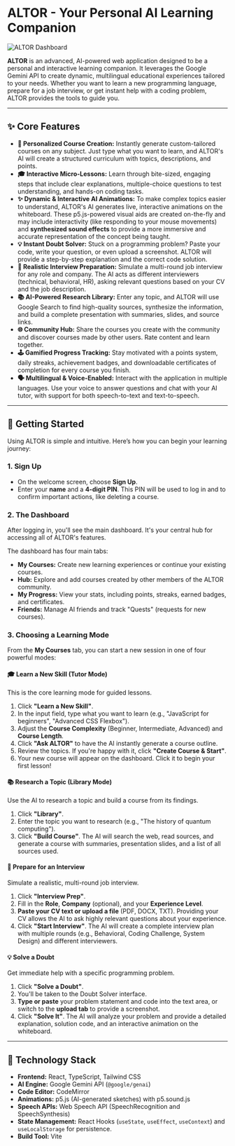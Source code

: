 # ALTOR - Your Personal AI Learning Companion

![ALTOR Dashboard](https://i.imgur.com/example-screenshot.png) <!-- It's a good practice to add a real screenshot here -->

**ALTOR** is an advanced, AI-powered web application designed to be a personal and interactive learning companion. It leverages the Google Gemini API to create dynamic, multilingual educational experiences tailored to your needs. Whether you want to learn a new programming language, prepare for a job interview, or get instant help with a coding problem, ALTOR provides the tools to guide you.

---

## ✨ Core Features

-   **🤖 Personalized Course Creation:** Instantly generate custom-tailored courses on any subject. Just type what you want to learn, and ALTOR's AI will create a structured curriculum with topics, descriptions, and points.
-   **🎓 Interactive Micro-Lessons:** Learn through bite-sized, engaging steps that include clear explanations, multiple-choice questions to test understanding, and hands-on coding tasks.
-   **✨ Dynamic & Interactive AI Animations:** To make complex topics easier to understand, ALTOR's AI generates live, interactive animations on the whiteboard. These p5.js-powered visual aids are created on-the-fly and may include interactivity (like responding to your mouse movements) and **synthesized sound effects** to provide a more immersive and accurate representation of the concept being taught.
-   **💡 Instant Doubt Solver:** Stuck on a programming problem? Paste your code, write your question, or even upload a screenshot. ALTOR will provide a step-by-step explanation and the correct code solution.
-   **👔 Realistic Interview Preparation:** Simulate a multi-round job interview for any role and company. The AI acts as different interviewers (technical, behavioral, HR), asking relevant questions based on your CV and the job description.
-   **📚 AI-Powered Research Library:** Enter any topic, and ALTOR will use Google Search to find high-quality sources, synthesize the information, and build a complete presentation with summaries, slides, and source links.
-   **🌐 Community Hub:** Share the courses you create with the community and discover courses made by other users. Rate content and learn together.
-   **🕹️ Gamified Progress Tracking:** Stay motivated with a points system, daily streaks, achievement badges, and downloadable certificates of completion for every course you finish.
-   **🗣️ Multilingual & Voice-Enabled:** Interact with the application in multiple languages. Use your voice to answer questions and chat with your AI tutor, with support for both speech-to-text and text-to-speech.

---

## 🚀 Getting Started

Using ALTOR is simple and intuitive. Here’s how you can begin your learning journey:

### 1. Sign Up
-   On the welcome screen, choose **Sign Up**.
-   Enter your **name** and a **4-digit PIN**. This PIN will be used to log in and to confirm important actions, like deleting a course.

### 2. The Dashboard
After logging in, you'll see the main dashboard. It's your central hub for accessing all of ALTOR's features.

The dashboard has four main tabs:
-   **My Courses:** Create new learning experiences or continue your existing courses.
-   **Hub:** Explore and add courses created by other members of the ALTOR community.
-   **My Progress:** View your stats, including points, streaks, earned badges, and certificates.
-   **Friends:** Manage AI friends and track "Quests" (requests for new courses).

### 3. Choosing a Learning Mode

From the **My Courses** tab, you can start a new session in one of four powerful modes:

#### 🎓 Learn a New Skill (Tutor Mode)
This is the core learning mode for guided lessons.
1.  Click **"Learn a New Skill"**.
2.  In the input field, type what you want to learn (e.g., "JavaScript for beginners", "Advanced CSS Flexbox").
3.  Adjust the **Course Complexity** (Beginner, Intermediate, Advanced) and **Course Length**.
4.  Click **"Ask ALTOR"** to have the AI instantly generate a course outline.
5.  Review the topics. If you're happy with it, click **"Create Course & Start"**.
6.  Your new course will appear on the dashboard. Click it to begin your first lesson!

#### 📚 Research a Topic (Library Mode)
Use the AI to research a topic and build a course from its findings.
1.  Click **"Library"**.
2.  Enter the topic you want to research (e.g., "The history of quantum computing").
3.  Click **"Build Course"**. The AI will search the web, read sources, and generate a course with summaries, presentation slides, and a list of all sources used.

#### 👔 Prepare for an Interview
Simulate a realistic, multi-round job interview.
1.  Click **"Interview Prep"**.
2.  Fill in the **Role**, **Company** (optional), and your **Experience Level**.
3.  **Paste your CV text or upload a file** (PDF, DOCX, TXT). Providing your CV allows the AI to ask highly relevant questions about your experience.
4.  Click **"Start Interview"**. The AI will create a complete interview plan with multiple rounds (e.g., Behavioral, Coding Challenge, System Design) and different interviewers.

#### 💡 Solve a Doubt
Get immediate help with a specific programming problem.
1.  Click **"Solve a Doubt"**.
2.  You'll be taken to the Doubt Solver interface.
3.  **Type or paste** your problem statement and code into the text area, or switch to the **upload tab** to provide a screenshot.
4.  Click **"Solve It"**. The AI will analyze your problem and provide a detailed explanation, solution code, and an interactive animation on the whiteboard.

---

## 🔧 Technology Stack

-   **Frontend:** React, TypeScript, Tailwind CSS
-   **AI Engine:** Google Gemini API (`@google/genai`)
-   **Code Editor:** CodeMirror
-   **Animations:** p5.js (AI-generated sketches) with p5.sound.js
-   **Speech APIs:** Web Speech API (SpeechRecognition and SpeechSynthesis)
-   **State Management:** React Hooks (`useState`, `useEffect`, `useContext`) and `useLocalStorage` for persistence.
-   **Build Tool:** Vite